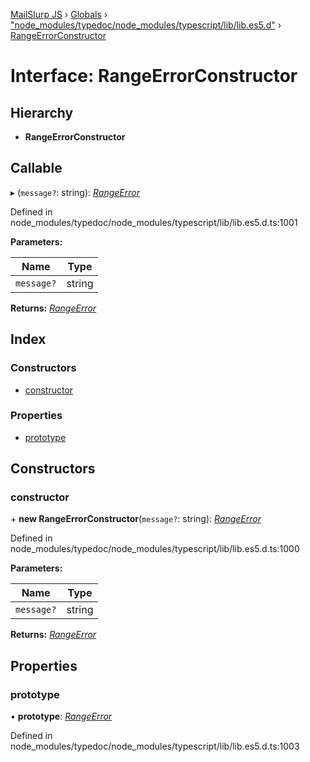 [MailSlurp JS](../README.md) › [Globals](../globals.md) › ["node_modules/typedoc/node_modules/typescript/lib/lib.es5.d"](../modules/_node_modules_typedoc_node_modules_typescript_lib_lib_es5_d_.md) › [RangeErrorConstructor](_node_modules_typedoc_node_modules_typescript_lib_lib_es5_d_.rangeerrorconstructor.md)

# Interface: RangeErrorConstructor

## Hierarchy

* **RangeErrorConstructor**

## Callable

▸ (`message?`: string): *[RangeError](_node_modules_typedoc_node_modules_typescript_lib_lib_es5_d_.rangeerror.md)*

Defined in node_modules/typedoc/node_modules/typescript/lib/lib.es5.d.ts:1001

**Parameters:**

Name | Type |
------ | ------ |
`message?` | string |

**Returns:** *[RangeError](_node_modules_typedoc_node_modules_typescript_lib_lib_es5_d_.rangeerror.md)*

## Index

### Constructors

* [constructor](_node_modules_typedoc_node_modules_typescript_lib_lib_es5_d_.rangeerrorconstructor.md#constructor)

### Properties

* [prototype](_node_modules_typedoc_node_modules_typescript_lib_lib_es5_d_.rangeerrorconstructor.md#prototype)

## Constructors

###  constructor

\+ **new RangeErrorConstructor**(`message?`: string): *[RangeError](_node_modules_typedoc_node_modules_typescript_lib_lib_es5_d_.rangeerror.md)*

Defined in node_modules/typedoc/node_modules/typescript/lib/lib.es5.d.ts:1000

**Parameters:**

Name | Type |
------ | ------ |
`message?` | string |

**Returns:** *[RangeError](_node_modules_typedoc_node_modules_typescript_lib_lib_es5_d_.rangeerror.md)*

## Properties

###  prototype

• **prototype**: *[RangeError](_node_modules_typedoc_node_modules_typescript_lib_lib_es5_d_.rangeerror.md)*

Defined in node_modules/typedoc/node_modules/typescript/lib/lib.es5.d.ts:1003
